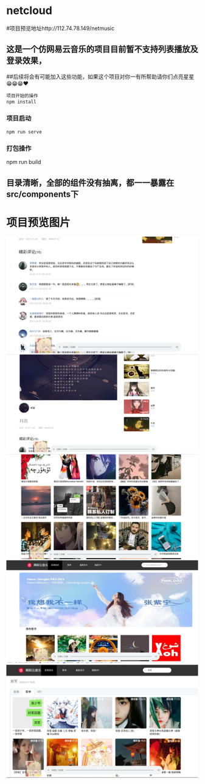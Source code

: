 # netcloud
#项目预览地址http://112.74.78.149/netmusic

## 这是一个仿网易云音乐的项目目前暂不支持列表播放及登录效果，

##后续将会有可能加入这些功能，如果这个项目对你一有所帮助请你们点亮星星😁😁😁❤
```
项目开始的操作
npm install
```

### 项目启动
```
npm run serve
```

### 打包操作

npm run build

## 目录清晰，全部的组件没有抽离，都一一暴露在src/components下



# 项目预览图片

![Imag ](https://github.com/Alicessa/PPreview/blob/master/Cloudmusic/a.png)
![Imag ](https://github.com/Alicessa/PPreview/blob/master/Cloudmusic/b.png)
![Imag ](https://github.com/Alicessa/PPreview/blob/master/Cloudmusic/c.png)
![Imag ](https://github.com/Alicessa/PPreview/blob/master/Cloudmusic/d.png)
![Imag ](https://github.com/Alicessa/PPreview/blob/master/Cloudmusic/e.png)

